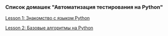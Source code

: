 ### Список домашек "Автоматизация тестирования на Python"

[Lesson 1: Знакомство с языком Python](https://github.com/mranolegprivate/skypro/tree/main/auto_python/lesson_1 "Lesson 1: Знакомство с языком Python")

[Lesson 2: Базовые алгоритмы на Python](https://github.com/mranolegprivate/skypro/tree/main/auto_python/lesson_1 "Lesson 2: Базовые алгоритмы на Python")
